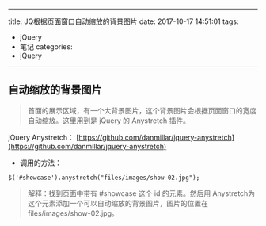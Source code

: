 
---
title: JQ根据页面窗口自动缩放的背景图片 
date: 2017-10-17 14:51:01
tags:
- jQuery 
- 笔记
categories: 
- jQuery 
---


## 自动缩放的背景图片
> 首面的展示区域，有一个大背景图片，这个背景图片会根据页面窗口的宽度自动缩放。这里用到是 jQuery 的 Anystretch 插件。

jQuery Anystretch：
[https://github.com/danmillar/jquery-anystretch](https://github.com/danmillar/jquery-anystretch)

- 调用的方法：
```
$('#showcase').anystretch("files/images/show-02.jpg");
```

> 解释：找到页面中带有 #showcase 这个 id 的元素。然后用 Anystretch为这个元素添加一个可以自动缩放的背景图片，图片的位置在 files/images/show-02.jpg。


